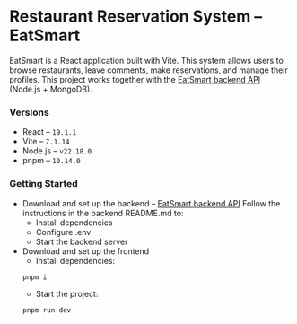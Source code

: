 # Restaurant Reservation System – EatSmart

EatSmart is a React application built with Vite. This system allows users to browse restaurants, leave comments, make reservations, and manage their profiles. This project works together with the [EatSmart backend API](https://github.com/vaivanor/eat-smart-backend) (Node.js + MongoDB).

### Versions

- React – `19.1.1`
- Vite – `7.1.14`
- Node.js – `v22.18.0`
- pnpm – `10.14.0`

### Getting Started

- Download and set up the backend – [EatSmart backend API](https://github.com/vaivanor/eat-smart-backend)
  Follow the instructions in the backend README.md to:
  - Install dependencies
  - Configure .env
  - Start the backend server
- Download and set up the frontend
  - Install dependencies:
  ```bash
  pnpm i
  ```
  - Start the project:
  ```bash
  pnpm run dev
  ```
